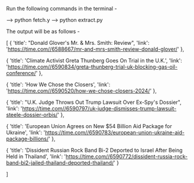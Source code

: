 Run the following commands in the terminal - 

 --> python fetch.y
 --> python extract.py

 The output will be as follows - 

 [
   {
     'title': "Donald Glover's Mr. & Mrs. Smith: Review", 
     'link': 'https://time.com//6588667/mr-and-mrs-smith-review-donald-glover/'
   }, 
   
   {
     'title': 'Climate Activist Greta Thunberg Goes On Trial in the U.K.', 
     'link': 'https://time.com//6590834/greta-thunberg-trial-uk-blocking-gas-oil-conference/'
   }, 
   
   {
     'title': 'How We Chose the Closers', 
     'link': 'https://time.com//6590520/how-we-chose-closers-2024/'
   }, 
   
   {
     'title': "U.K. Judge Throws Out Trump Lawsuit Over Ex-Spy's Dossier", 
     'link': 'https://time.com//6590797/uk-judge-dismisses-trump-lawsuit-steele-dossier-orbis/'
   }, 
   
   {
     'title': 'European Union Agrees on New $54 Billion Aid Package for Ukraine', 
     'link': 'https://time.com//6590783/european-union-ukraine-aid-package-billions/'
   }, 
   
   {
     'title': 'Dissident Russian Rock Band Bi-2 Deported to Israel After Being Held in Thailand', 
     'link': 'https://time.com//6590772/dissident-russia-rock-band-bi2-jailed-thailand-deported-thailand/'
   }

]
 
